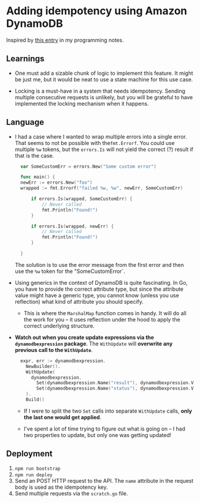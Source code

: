 # Adding idempotency using Amazon DynamoDB

Inspired by [this entry](https://github.com/WojciechMatuszewski/programming-notes/blob/master/aws/serverless/learn-you-some-lambda-best-practice.md#idempotency) in my programming notes.

## Learnings

- One must add a sizable chunk of logic to implement this feature. It might be just me, but it would be neat to use a state machine for this use case.

- Locking is a must-have in a system that needs idempotency. Sending multiple consecutive requests is unlikely, but you will be grateful to have implemented the locking mechanism when it happens.

## Language

- I had a case where I wanted to wrap multiple errors into a single error.
  That seems to not be possible with the`fmt.Errorf`. You could use multiple `%w` tokens, but the `errors.Is` will not yield the correct (?) result if that is the case.

  ```go
    var SomeCustomErr = errors.New("Some custom error")

    func main() {
    newErr := errors.New("foo")
    wrapped := fmt.Errorf("failed %w, %w", newErr, SomeCustomErr)

        if errors.Is(wrapped, SomeCustomErr) {
            // Never called
            fmt.Println("Found!")
        }

        if errors.Is(wrapped, newErr) {
            // Never called
            fmt.Println("Found!")
        }

    }
  ```

  The solution is to use the error message from the first error and then use the `%w` token for the "SomeCustomError`.

- Using generics in the context of DynamoDB is quite fascinating. In Go, you have to provide the correct attribute type, but since the attribute value might have a generic type, you cannot know (unless you use reflection) what kind of attribute you should specify.

  - This is where the `MarshalMap` function comes in handy. It will do all the work for you – it uses reflection under the hood to apply the correct underlying structure.

- **Watch out when you create update expressions via the `dynamodbexpression` package**. The `WithUpdate` will **overwrite any previous call to the `WithUpdate`**.

  ```go
    expr, err := dynamodbexpression.
      NewBuilder().
      WithUpdate(
        dynamodbexpression.
          Set(dynamodbexpression.Name("result"), dynamodbexpression.Value(result)).
          Set(dynamodbexpression.Name("status"), dynamodbexpression.Value("COMPLETED")),
      ).
      Build()
  ```

  - If I were to split the two `Set` calls into separate `WithUpdate` calls, **only the last one would get applied**.

  - I've spent a lot of time trying to figure out what is going on – I had two properties to update, but only one was getting updated!

## Deployment

1. `npm run bootstrap`
2. `npm run deploy`
3. Send an POST HTTP request to the API. The `name` attribute in the request body is used as the idempotency key.
4. Send multiple requests via the `scratch.go` file.
